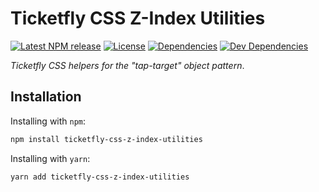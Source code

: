 # Ticketfly CSS Z-Index Utilities

[![Latest NPM release][npm-badge]][npm-badge-url]
[![License][license-badge]][license-badge-url]
[![Dependencies][dependencies-badge]][dependencies-badge-url]
[![Dev Dependencies][devDependencies-badge]][devDependencies-badge-url]


_Ticketfly CSS helpers for the "tap-target" object pattern_.


## Installation

Installing with `npm`:

```bash
npm install ticketfly-css-z-index-utilities
```

Installing with `yarn`:

```bash
yarn add ticketfly-css-z-index-utilities
```

[npm-badge]: https://img.shields.io/npm/v/ticketfly-css-z-index-utilities.svg
[npm-badge-url]: https://www.npmjs.com/package/ticketfly-css-z-index-utilities
[license-badge]: https://img.shields.io/npm/l/ticketfly-css-z-index-utilities.svg
[license-badge-url]: LICENSE
[dependencies-badge]: https://img.shields.io/david/Ticketfly-UI/ticketfly-css-z-index-utilities.svg
[dependencies-badge-url]: https://david-dm.org/Ticketfly-UI/ticketfly-css-z-index-utilities
[devDependencies-badge]: https://img.shields.io/david/dev/Ticketfly-UI/ticketfly-css-z-index-utilities.svg
[devDependencies-badge-url]: https://david-dm.org/Ticketfly-UI/ticketfly-css-z-index-utilities#info=devDependencies


